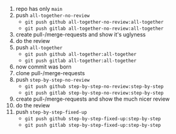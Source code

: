 1. repo has only `main`
2. push `all-together-no-review`
   * `git push github all-together-no-review:all-together`
   * `git push gitlab all-together-no-review:all-together`
3. create pull-/merge-requests and show it's uglyness
4. do the review
5. push `all-together`
    * `git push github all-together:all-together`
    * `git push gitlab all-together:all-together`
6. now commit was born
7. clone pull-/merge-requests
8. push `step-by-step-no-review`
    * `git push github step-by-step-no-review:step-by-step`
    * `git push gitlab step-by-step-no-review:step-by-step`
9. create pull-/merge-requests and show the much nicer review
10. do the review
11. push `step-by-step-fixed-up`
    * `git push github step-by-step-fixed-up:step-by-step`
    * `git push gitlab step-by-step-fixed-up:step-by-step`
